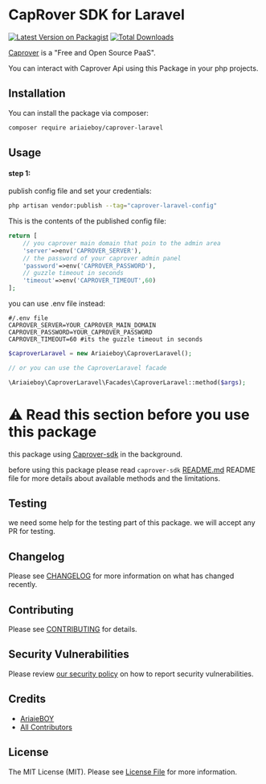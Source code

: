 # CapRover SDK for Laravel

[![Latest Version on Packagist](https://img.shields.io/packagist/v/ariaieboy/caprover-laravel.svg?style=flat-square)](https://packagist.org/packages/ariaieboy/caprover-laravel)
[![Total Downloads](https://img.shields.io/packagist/dt/ariaieboy/caprover-laravel.svg?style=flat-square)](https://packagist.org/packages/ariaieboy/caprover-laravel)


[Caprover](https://github.com/caprover/caprover) is a "Free and Open Source PaaS".

You can interact with Caprover Api using this Package in your php projects.

## Installation

You can install the package via composer:

```bash
composer require ariaieboy/caprover-laravel
```

## Usage

#### step 1:

publish config file and set your credentials:

```bash
php artisan vendor:publish --tag="caprover-laravel-config"
```

This is the contents of the published config file:

```php
return [
    // you caprover main domain that poin to the admin area
    'server'=>env('CAPROVER_SERVER'),
    // the password of your caprover admin panel
    'password'=>env('CAPROVER_PASSWORD'),
    // guzzle timeout in seconds
    'timeout'=>env('CAPROVER_TIMEOUT',60)
];
```
you can use .env file instead:

```dotenv
#/.env file
CAPROVER_SERVER=YOUR_CAPROVER_MAIN_DOMAIN
CAPROVER_PASSWORD=YOUR_CAPROVER_PASSWORD
CAPROVER_TIMEOUT=60 #its the guzzle timeout in seconds
```

```php
$caproverLaravel = new Ariaieboy\CaproverLaravel();

// or you can use the CaproverLaravel facade

\Ariaieboy\CaproverLaravel\Facades\CaproverLaravel::method($args);
```
# ⚠️ Read this section before you use this package

this package using [Caprover-sdk](https://github.com/ariaieboy/caprover-sdk) in the background.

before using this package please read `caprover-sdk` [README.md](https://github.com/ariaieboy/caprover-sdk/tree/main#readme) README file for more details about available methods
and the limitations.

## Testing

we need some help for the testing part of this package. we will accept any PR for testing.


## Changelog

Please see [CHANGELOG](CHANGELOG.md) for more information on what has changed recently.

## Contributing

Please see [CONTRIBUTING](.github/CONTRIBUTING.md) for details.

## Security Vulnerabilities

Please review [our security policy](../../security/policy) on how to report security vulnerabilities.

## Credits

- [AriaieBOY](https://github.com/ariaieboy)
- [All Contributors](../../contributors)

## License

The MIT License (MIT). Please see [License File](LICENSE.md) for more information.
